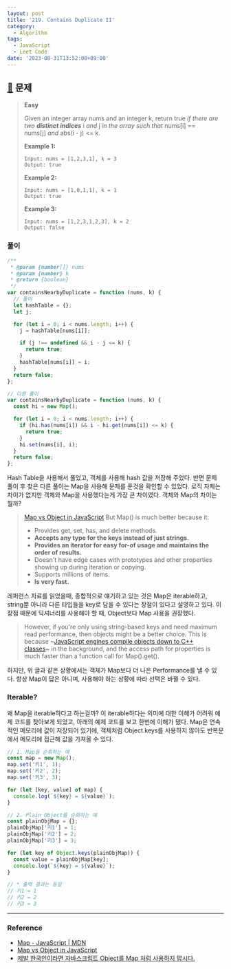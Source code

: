 ```yaml
---
layout: post
title: '219. Contains Duplicate II'
category:
  - Algorithm
tags:
  - JavaScript
  - Leet Code
date: '2023-08-31T13:52:00+09:00'
---
```


## [🔗](https://leetcode.com/problems/contains-duplicate-ii/description/?envType=study-plan-v2&envId=top-interview-150) 문제

> **Easy**
>
> Given an integer array nums and an integer k, return true *if there are two* **_distinct indices_** i *and* j *in the array such that* nums[i] == nums[j] *and* abs(i - j) <= k.
>
> **Example 1:**
>
> ```
> Input: nums = [1,2,3,1], k = 3
> Output: true
> ```
>
> **Example 2:**
>
> ```
> Input: nums = [1,0,1,1], k = 1
> Output: true
> ```
>
> **Example 3:**
>
> ```
> Input: nums = [1,2,3,1,2,3], k = 2
> Output: false
> ```

### 풀이

```javascript
/**
 * @param {number[]} nums
 * @param {number} k
 * @return {boolean}
 */
var containsNearbyDuplicate = function (nums, k) {
  // 풀이
  let hashTable = {};
  let j;

  for (let i = 0; i < nums.length; i++) {
    j = hashTable[nums[i]];

    if (j !== undefined && i - j <= k) {
      return true;
    }
    hashTable[nums[i]] = i;
  }
  return false;
};
```

```javascript
// 다른 풀이
var containsNearbyDuplicate = function (nums, k) {
  const hi = new Map();

  for (let i = 0; i < nums.length; i++) {
    if (hi.has(nums[i]) && i - hi.get(nums[i]) <= k) {
      return true;
    }
    hi.set(nums[i], i);
  }
  return false;
};
```

Hash Table을 사용해서 풀었고, 객체를 사용해 hash 값을 저장해 주었다. 반면 문제 풀이 후 찾은 다른 풀이는 Map을 사용해 문제를 푼것을 확인할 수 있었다. 로직 자체는 차이가 없지만 객체와 Map을 사용했다는게 가장 큰 차이였다. 객체와 Map의 차이는 뭘까?

> [Map vs Object in JavaScript](https://stackoverflow.com/questions/18541940/map-vs-object-in-javascript#:~:text=An%20object%20behaves%20like%20a%20dictionary%20because%20JavaScript%20is%20dynamically%20typed%2C%20allowing%20you%20to%20add%20or%20remove%20properties%20at%20any%20time.)
> But Map() is much better because it:
>
> - Provides get, set, has, and delete methods.
> - **Accepts any type for the keys instead of just strings.**
> - **Provides an iterator for easy for-of usage and maintains the order of results.**
> - Doesn't have edge cases with prototypes and other properties showing up during iteration or copying.
> - Supports millions of items.
> - **Is very fast.**

레퍼런스 자료를 읽었을때, 종합적으로 얘기하고 있는 것은 Map은 iterable하고, string뿐 아니라 다른 타입들을 key로 담을 수 있다는 장점이 있다고 설명하고 있다. 이 장점 때문에 딕셔너리를 사용해야 할 때, Object보다 Map 사용을 권장했다.

> However, if you're only using string-based keys and need maximum read performance, then objects might be a better choice. This is because ~[JavaScript engines compile objects down to C++ classes](https://mathiasbynens.be/notes/shapes-ics)~ in the background, and the access path for properties is much faster than a function call for Map().get().

하지만, 위 글과 같은 상황에서는 객체가 Map보다 더 나은 Performance를 낼 수 있다. 항상 Map이 답은 아니며, 사용해야 하는 상황에 따라 선택은 바뀔 수 있다.

### Iterable?

왜 Map을 iterable하다고 하는걸까? 이 iterable하다는 의미에 대한 이해가 어려워 예제 코드를 찾아보게 되었고, 아래의 예제 코드를 보고 한번에 이해가 됐다. Map은 연속적인 메모리에 값이 저장되어 있기에, 객체처럼 Object.keys를 사용하지 않아도 반복문에서 메모리에 접근해 값을 가져올 수 있다.

```javascript
// 1. Map을 순회하는 예
const map = new Map();
map.set('키1', 1);
map.set('키2', 2);
map.set('키3', 3);

for (let [key, value] of map) {
  console.log(`${key} = ${value}`);
}

// 2. Plain Object를 순회하는 예
const plainObjMap = {};
plainObjMap['키1'] = 1;
plainObjMap['키2'] = 2;
plainObjMap['키3'] = 3;

for (let key of Object.keys(plainObjMap)) {
  const value = plainObjMap[key];
  console.log(`${key} = ${value}`);
}

// * 출력 결과는 동일
// 키1 = 1
// 키2 = 2
// 키3 = 3
```

---

### Reference

- [Map - JavaScript \| MDN](https://developer.mozilla.org/en-US/docs/Web/JavaScript/Reference/Global_Objects/Map#:~:text=the%20%3D%3D%3D%20operator.-,Objects%20vs.%20Maps,-Object%20is%20similar)
- [Map vs Object in JavaScript](https://stackoverflow.com/questions/18541940/map-vs-object-in-javascript)
- [제발 한국인이라면 자바스크립트 Object를 Map 처럼 사용하지 맙시다.](https://shanepark.tistory.com/220#:~:text=4.-,%EC%A7%81%EC%A0%91%20Iteration%20%ED%95%A9%EB%8B%88%EB%8B%A4.,-Object%EB%8A%94%20key)

